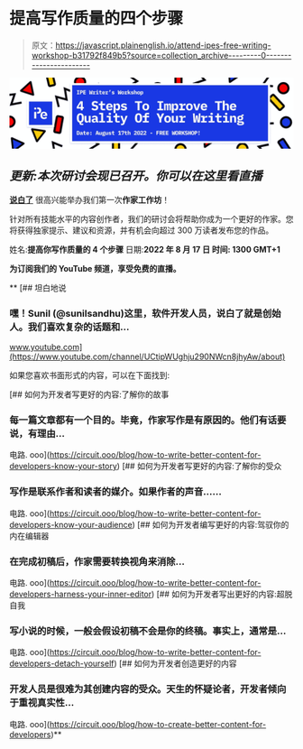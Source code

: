 # 提高写作质量的四个步骤

> 原文：<https://javascript.plainenglish.io/attend-ipes-free-writing-workshop-b31792f849b5?source=collection_archive---------0----------------------->

![](img/132cd8641501724447b388cb7f661511.png)

## ***更新:本次研讨会现已召开。你可以在这里看直播***

[**说白了**](https://www.linkedin.com/company/inplainenglish/) 很高兴能举办我们第一次**作家工作坊**！

针对所有技能水平的内容创作者，我们的研讨会将帮助你成为一个更好的作家。您将获得独家提示、建议和资源，并有机会向超过 300 万读者发布您的作品。

姓名:**提高你写作质量的 4 个步骤**
日期:****2022 年 8 月 17 日**
时间: **1300 GMT+1****

**为订阅我们的 YouTube 频道，享受免费的直播。**

**[](https://www.youtube.com/channel/UCtipWUghju290NWcn8jhyAw/about) [## 坦白地说

### 嘿！Sunil (@sunilsandhu)这里，软件开发人员，说白了就是创始人。我们喜欢复杂的话题和…

www.youtube.com](https://www.youtube.com/channel/UCtipWUghju290NWcn8jhyAw/about) 

如果您喜欢书面形式的内容，可以在下面找到:

[](https://circuit.ooo/blog/how-to-write-better-content-for-developers-know-your-story) [## 如何为开发者写更好的内容:了解你的故事

### 每一篇文章都有一个目的。毕竟，作家写作是有原因的。他们有话要说，有理由…

电路. ooo](https://circuit.ooo/blog/how-to-write-better-content-for-developers-know-your-story) [](https://circuit.ooo/blog/how-to-write-better-content-for-developers-know-your-audience) [## 如何为开发者写更好的内容:了解你的受众

### 写作是联系作者和读者的媒介。如果作者的声音……

电路. ooo](https://circuit.ooo/blog/how-to-write-better-content-for-developers-know-your-audience) [](https://circuit.ooo/blog/how-to-write-better-content-for-developers-harness-your-inner-editor) [## 如何为开发者编写更好的内容:驾驭你的内在编辑器

### 在完成初稿后，作家需要转换视角来消除…

电路. ooo](https://circuit.ooo/blog/how-to-write-better-content-for-developers-harness-your-inner-editor) [](https://circuit.ooo/blog/how-to-write-better-content-for-developers-detach-yourself) [## 如何为开发者写出更好的内容:超脱自我

### 写小说的时候，一般会假设初稿不会是你的终稿。事实上，通常是…

电路. ooo](https://circuit.ooo/blog/how-to-write-better-content-for-developers-detach-yourself) [](https://circuit.ooo/blog/how-to-create-better-content-for-developers) [## 如何为开发者创造更好的内容

### 开发人员是很难为其创建内容的受众。天生的怀疑论者，开发者倾向于重视真实性…

电路. ooo](https://circuit.ooo/blog/how-to-create-better-content-for-developers)**